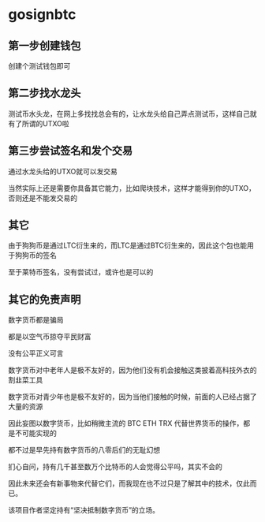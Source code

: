 # gosignbtc

## 第一步创建钱包

创建个测试钱包即可

## 第二步找水龙头

测试币水头龙，在网上多找找总会有的，让水龙头给自己弄点测试币，这样自己就有了所谓的UTXO啦

## 第三步尝试签名和发个交易

通过水龙头给的UTXO就可以发交易

当然实际上还是需要你具备其它能力，比如爬块技术，这样才能得到你的UTXO，否则还是不能发交易的

## 其它

由于狗狗币是通过LTC衍生来的，而LTC是通过BTC衍生来的，因此这个包也能用于狗狗币的签名

至于莱特币签名，没有尝试过，或许也是可以的

## 其它的免责声明

数字货币都是骗局

都是以空气币掠夺平民财富

没有公平正义可言

数字货币对中老年人是极不友好的，因为他们没有机会接触这类披着高科技外衣的割韭菜工具

数字货币对青少年也是极不友好的，因为当他们接触的时候，前面的人已经占据了大量的资源

因此妄图以数字货币，比如稍微主流的 BTC ETH TRX 代替世界货币的操作，都是不可能实现的

都不过是早先持有数字货币的八零后们的无耻幻想

扪心自问，持有几千甚至数万个比特币的人会觉得公平吗，其实不会的

因此未来还会有新事物来代替它们，而我现在也不过只是了解其中的技术，仅此而已。

该项目作者坚定持有“坚决抵制数字货币”的立场。
